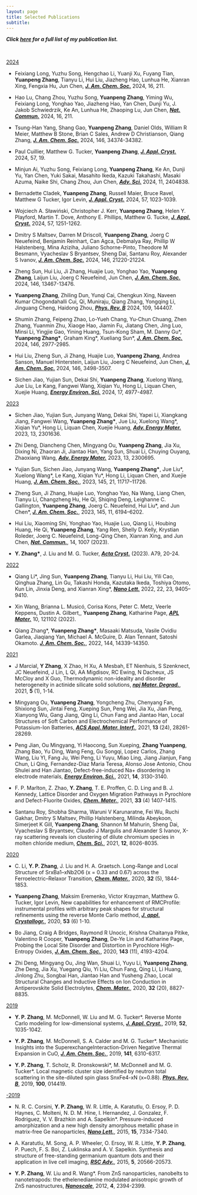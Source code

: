 ```yaml
---
layout: page
title: Selected Publications
subtitle: 　
---
```


<p><b><i>Click <a target="_blank" href="https://scholar.google.com/citations?user=NgqIgO0AAAAJ&hl=e">here</a> for a full list of my publication list.</i></b></p>

<br />

<u>2024</u>

- Feixiang Long, Yuzhu Song, Hengchao Li, Yuanji Xu, Fuyang Tian, **Yuanpeng Zhang**, Tianyu Li, Hui Liu, Jiazheng Hao, Lunhua He, Xianran Xing, Fengxia Hu, Jun Chen, <u><b><i>J. Am. Chem. Soc.</i></b></u> 2024, 16, 211.

- Hao Lu, Chang Zhou, Yuzhu Song, **Yuanpeng Zhang**, Yiming Wu, Feixiang Long, Yonghao Yao, Jiazheng Hao, Yan Chen, Dunji Yu, J. Jakob Schwiedrzik, Ke An, Lunhua He, Zhaoping Lu, Jun Chen, <u><b><i>Nat. Commun.</i></b></u> 2024, 16, 211.

- Tsung-Han Yang, Shang Gao, **Yuanpeng Zhang**, Daniel Olds, William R Meier, Matthew B Stone, Brian C Sales, Andrew D Christianson, Qiang Zhang, <u><b><i>J. Am. Chem. Soc.</i></b></u> 2024, 146, 34374-34382.

- Paul Cuillier, Matthew G. Tucker, **Yuanpeng Zhang**, <u><b><i>J. Appl. Cryst.</i></b></u> 2024, 57, 19.

- Minjun Ai, Yuzhu Song, Feixiang Long, **Yuanpeng Zhang**, Ke An, Dunji Yu, Yan Chen, Yuki Sakai, Masahito Ikeda, Kazuki Takahashi, Masaki Azuma, Naike Shi, Chang Zhou, Jun Chen, <u><b><i>Adv. Sci.</i></b></u> 2024, 11, 2404838.

- Bernadette Cladek, **Yuanpeng Zhang**, Russell Maier, Bruce Ravel, Matthew G Tucker, Igor Levin, <u><b><i>J. Appl. Cryst.</i></b></u> 2024, 57, 1023-1039.

- Wojciech A. Sławiński, Christopher J. Kerr, **Yuanpeng Zhang**, Helen Y. Playford, Martin T. Dove, Anthony E. Phillips, Matthew G. Tucke, <u><b><i>J. Appl. Cryst.</i></b></u> 2024, 57, 1251-1262.

- Dmitry S Maltsev, Darren M Driscoll, **Yuanpeng Zhang**, Joerg C Neuefeind, Benjamin Reinhart, Can Agca, Debmalya Ray, Phillip W Halstenberg, Mina Aziziha, Juliano Schorne-Pinto, Theodore M Besmann, Vyacheslav S Bryantsev, Sheng Dai, Santanu Roy, Alexander S Ivanov, <u><b><i>J. Am. Chem. Soc.</i></b></u> 2024, 146, 21220-21224.

- Zheng Sun, Hui Liu, Ji Zhang, Huajie Luo, Yonghao Yao, **Yuanpeng Zhang**, Laijun Liu, Joerg C Neuefeind, Jun Chen, <u><b><i>J. Am. Chem. Soc.</i></b></u> 2024, 146, 13467-13476.

- **Yuanpeng Zhang**, Zhiling Dun, Yunqi Cai, Chengkun Xing, Naveen Kumar Chogondahalli Cui, Qi, Muniraju, Qiang Zhang, Yongqing Li, Jinguang Cheng, Haidong Zhou, <u><b><i>Phys. Rev. B</i></b></u> 2024, 109, 144407.

- Shumin Zhang, Feipeng Zhao, Lo-Yueh Chang, Yu-Chun Chuang, Zhen Zhang, Yuanmin Zhu, Xiaoge Hao, Jiamin Fu, Jiatang Chen, Jing Luo, Minsi Li, Yingjie Gao, Yining Huang, Tsun-Kong Sham, M. Danny Gu*, **Yuanpeng Zhang\***, Graham King*, Xueliang Sun*, <u><b><i>J. Am. Chem. Soc.</i></b></u> 2024, 146, 2977-2985.

- Hui Liu, Zheng Sun, Ji Zhang, Huajie Luo, **Yuanpeng Zhang**, Andrea Sanson, Manuel Hinterstein, Laijun Liu, Joerg C Neuefeind, Jun Chen, <u><b><i>J. Am. Chem. Soc.</i></b></u> 2024, 146, 3498-3507.

- Sichen Jiao, Yujian Sun, Dekai Shi, **Yuanpeng Zhang**, Xuelong Wang, Jue Liu, Le Kang, Fangwei Wang, Xiqian Yu, Hong Li, Liquan Chen, Xuejie Huang, <u><b><i>Energy Environ. Sci.</i></b></u> 2024, 17, 4977-4987.

<u>2023</u>

- Sichen Jiao, Yujian Sun, Junyang Wang, Dekai Shi, Yapei Li, Xiangkang Jiang, Fangwei Wang, **Yuanpeng Zhang\***, Jue Liu, Xuelong Wang*, Xiqian Yu*, Hong Li, Liquan Chen, Xuejie Huang, <u><b><i>Adv. Energy Mater.</i></b></u> 2023, 13, 2301636.

- Zhi Deng, Diancheng Chen, Mingyang Ou, **Yuanpeng Zhang**, Jia Xu, Dixing Ni, Zhaoran Ji, Jiantao Han, Yang Sun, Shuai Li, Chuying Ouyang, Zhaoxiang Wang, <u><b><i>Adv. Energy Mater.</i></b></u> 2023, 13, 2300695.

- Yujian Sun, Sichen Jiao, Junyang Wang, **Yuanpeng Zhang\***, Jue Liu\*, Xuelong Wang\*, Le Kang, Xiqian Yu\*, Hong Li, Liquan Chen, and Xuejie Huang, <u><b><i>J. Am. Chem. Soc.</i></b></u>, 2023, 145, 21, 11717–11726.

- Zheng Sun, Ji Zhang, Huajie Luo, Yonghao Yao, Na Wang, Liang Chen, Tianyu Li, Changzheng Hu, He Qi, Shiqing Deng, Leighanne C. Gallington, **Yuanpeng Zhang**, Joerg C. Neuefeind, Hui Liu*, and Jun Chen*, <u><b><i>J. Am. Chem. Soc.</i></b></u>, 2023, 145, 11, 6194–6202.

- Hui Liu, Xiaoming Shi, Yonghao Yao, Huajie Luo, Qiang Li, Houbing Huang, He Qi, **Yuanpeng Zhang**, Yang Ren, Shelly D. Kelly, Krystian Roleder, Joerg C. Neuefeind, Long-Qing Chen, Xianran Xing, and Jun Chen, <u><b><i>Nat. Commun.</i></b></u>, 14, 1007 (2023).

- **Y. Zhang\***, J. Liu and M. G. Tucker, <u><b><i>Acta Cryst.</i></b></u> (2023). A79, 20-24.

<u>2022</u>

- Qiang Li*, Jing Sun, **Yuanpeng Zhang**, Tianyu Li, Hui Liu, Yili Cao, Qinghua Zhang, Lin Gu, Takashi Honda, Kazutaka Ikeda, Toshiya Otomo, Kun Lin, Jinxia Deng, and Xianran Xing*, <u><b><i>Nano Lett.</i></b></u> 2022, 22, 23, 9405–9410.

- Xin Wang, Brianna L. Musicó, Corisa Kons, Peter C. Metz, Veerle Keppens, Dustin A. Gilbert,, **Yuanpeng Zhang**, Katharine Page, <u><b><i>APL Mater.</i></b></u> 10, 121102 (2022).

- Qiang Zhang*, **Yuanpeng Zhang\***, Masaaki Matsuda, Vasile Ovidiu Garlea, Jiaqiang
Yan, Michael A. McGuire, D. Alan Tennant, Satoshi Okamoto. <u><b><i>J. Am. Chem. Soc.</i></b></u>,
2022, 144, 14339-14350.

<u>2021</u>

- J Marcial, **Y Zhang**, X Zhao, H Xu, A Mesbah, ET Nienhuis, S Szenknect, JC Neuefeind, J Lin, L Qi, AA Migdisov, RC Ewing, N Dacheux, JS McCloy and X Guo,
Thermodynamic non-ideality and disorder heterogeneity in actinide silicate solid solutions, <u><b><i>npj Mater. Degrad.</i></b></u>, 2021, **5** (1), 1-14.

- Mingyang Ou, **Yuanpeng Zhang**, Yongcheng Zhu, Chenyang Fan, Shixiong Sun, Jintai Feng, Xueping Sun, Peng Wei, Jia Xu, Jian Peng, Xianyong Wu, Gang Jiang, Qing Li, Chun Fang and Jiantao Han, Local Structures of Soft Carbon and Electrochemical Performance of Potassium-Ion Batteries, <u><b><i>ACS Appl. Mater. Interf.</i></b></u>, 2021, **13** (24), 28261-28269.

- Peng Jian, Ou Mingyang, Yi Haocong, Sun Xueping, **Zhang Yuanpeng**, Zhang Bao, Yu Ding, Wang Feng, Gu Songqi, Lopez Carlos, Zhang Wang, Liu YI, Fang Ju, Wei Peng, Li Yuyu, Miao Ling, Jiang Jianjun, Fang Chun, Li Qing, Fernandez-Diaz Maria Teresa, Alonso Jose Antonio, Chou Shulei and Han Jiantao, Defect-free-induced Na+ disordering in electrode materials, <u><b><i>Energy Environ. Sci.</i></b></u>, 2021, **14**, 3130-3140.

- F. P. Marlton, Z. Zhao, **Y. Zhang**, T. E. Proffen, C. D. Ling and B. J. Kennedy, Lattice Disorder and Oxygen Migration Pathways in Pyrochlore and Defect-Fluorite Oxides, <u><b><i>Chem. Mater.</i></b></u>, 2021, **33** (4) 1407-1415.

- Santanu Roy, Shobha Sharma, Waruni V Karunaratne, Fei Wu, Ruchi Gakhar, Dmitry S Maltsev, Phillip Halstenberg, Milinda Abeykoon, Simerjeet K Gill, **Yuanpeng Zhang**, Shannon M Mahurin, Sheng Dai, Vyacheslav S Bryantsev, Claudio J Margulis and Alexander S Ivanov, X-ray scattering reveals ion clustering of dilute chromium species in molten chloride medium, <u><b><i>Chem. Sci.</i></b></u>, 2021, **12**, 8026-8035.

<u>2020</u>

- C. Li, **Y. P. Zhang**, J. Liu and H. A. Graetsch. Long-Range and Local Structure of SrxBa1–xNb2O6 (x = 0.33 and 0.67) across the Ferroelectric–Relaxor Transition, <u><b><i>Chem. Mater.</i></b></u>, 2020, **32** (5), 1844-1853.

- **Yuanpeng Zhang**, Maksim Eremenko, Victor Krayzman, Matthew G. Tucker, Igor Levin, New capabilities for enhancement of RMCProfile: instrumental profiles with arbitrary peak shapes for structural refinements using the reverse Monte Carlo method, <u><b><i>J. appl. Crystallogr.</i></b></u>, 2020, **53** (6) 1-10.

- Bo Jiang, Craig A Bridges, Raymond R Unocic, Krishna Chaitanya Pitike, Valentino R Cooper, **Yuanpeng Zhang**, De-Ye Lin and Katharine Page, Probing the Local Site Disorder and Distortion in Pyrochlore High-Entropy Oxides, <u><b><i>J. Am. Chem. Soc.</i></b></u>, 2020, **143** (11), 4193-4204.

- Zhi Deng, Mingyang Ou, Jing Wan, Shuai Li, Yuyu Li, **Yuanpeng Zhang**, Zhe Deng, Jia Xu, Yuegang Qiu, Yi Liu, Chun Fang, Qing Li, Li Huang, Jinlong Zhu, Songbai Han, Jiantao Han and Yusheng Zhao, Local Structural Changes and Inductive Effects on Ion Conduction in Antiperovskite Solid Electrolytes, <u><b><i>Chem. Mater.</i></b></u>, 2020, **32** (20), 8827-8835.

<u>2019</u>

- **Y. P. Zhang**, M. McDonnell, W. Liu and M. G. Tucker*. Reverse Monte Carlo modeling for low-dimensional systems, <u><b><i>J. Appl. Cryst.</i></b></u>, 2019, **52**, 1035-1042.

- **Y. P. Zhang**, M. McDonnell, S. A. Calder and M. G. Tucker*. Mechanistic Insights into the SuperexchangeInteraction-Driven Negative Thermal Expansion in CuO, <u><b><i>J. Am. Chem. Soc.</i></b></u>, 2019, **141**, 6310-6317.

- **Y. P. Zhang**, T. Scholz, R. Dronskowski*, M. McDonnell and M. G. Tucker*. Local magnetic cluster size identified by neutron total scattering in the site-diluted spin glass SnxFe4-xN (x=0.88). <u><b><i>Phys. Rev. B</i></b></u>, 2019, **100**, 014419.

<u>-2019</u>

- N. R. C. Corsini, **Y. P. Zhang**, W. R. Little, A. Karatutlu, O. Ersoy, P. D. Haynes, C. Molteni, N. D. M. Hine, I. Hernandez, J. Gonzalez, F. Rodriguez, V. V. Brazhkin and A. Sapelkin*. Pressure-induced amorphization and a new high density amorphous metallic phase in matrix-free Ge nanoparticles, <u><b><i>Nano Lett.</i></b></u>, 2015, **15**, 7334-7340.

- A. Karatutlu, M. Song, A. P. Wheeler, O. Ersoy, W. R. Little, **Y. P. Zhang**, P. Puech, F. S. Boi, Z. Luklinska and A. V. Sapelkin. Synthesis and structure of free-standing germanium quantum dots and their application in live cell imaging, <u><b><i>RSC Adv.</i></b></u>, 2015, **5**, 20566-20573.

- **Y. P. Zhang**, W. Liu and R. Wang*. From ZnS nanoparticles, nanobelts to nanotetrapods: the ethelenediamine modulated anisotropic growth of ZnS nanostructures, <u><b><i>Nanoscale</i></b></u>, 2012, **4**, 2394-2399.

